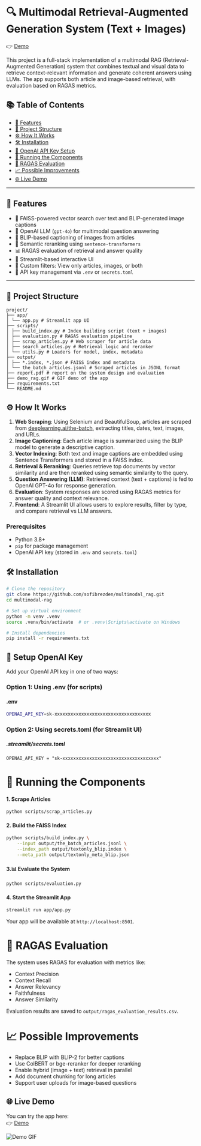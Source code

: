 # 🔍 Multimodal Retrieval-Augmented Generation System (Text + Images)
👉 [Demo](https://sofibrezden-multimodal-rag-appapp-s372hk.streamlit.app/)

This project is a full-stack implementation of a multimodal RAG (Retrieval-Augmented Generation) system that combines
textual and visual data to retrieve context-relevant information and generate coherent answers using LLMs. The app
supports both article and image-based retrieval, with evaluation based on RAGAS metrics.

## 📚 Table of Contents

- [🚀 Features](#-features)
- [📁 Project Structure](#-project-structure)
- [⚙️ How It Works](#-How-It-Works)
- [🛠️ Installation](#-Installation)
- [🔑 OpenAI API Key Setup](#-setup-OpenAI-Key)
- [🧪 Running the Components](#-running-the-components)
- [🧠 RAGAS Evaluation](#-ragas-evaluation)
- [📈 Possible Improvements](#-possible-improvements)
- [🌐 Live Demo](#-live-demo)

---

## 🚀 Features

- 🔎 FAISS-powered vector search over text and BLIP-generated image captions
- 🤖 OpenAI LLM (`gpt-4o`) for multimodal question answering
- 📸 BLIP-based captioning of images from articles
- 🧠 Semantic reranking using `sentence-transformers`
- 📊 RAGAS evaluation of retrieval and answer quality
- 🧾 Streamlit-based interactive UI
- 📁 Custom filters: View only articles, images, or both
- 🔐 API key management via `.env` or `secrets.toml`

---

## 📁 Project Structure

```
project/
├── app/
│ └── app.py # Streamlit app UI
├── scripts/
│ ├── build_index.py # Index building script (text + images)
│ ├── evaluation.py # RAGAS evaluation pipeline
│ ├── scrap_articles.py # Web scraper for article data
│ ├── search_articles.py # Retrieval logic and reranker
│ └── utils.py # Loaders for model, index, metadata
├── output/
│ ├── *.index, *.json # FAISS index and metadata
│ └── the_batch_articles.jsonl # Scraped articles in JSONL format
├── report.pdf # report on the system design and evaluation
├── demo_rag.gif # GIF demo of the app
├── requirements.txt
└── README.md
```

## ⚙️ How It Works

1. **Web Scraping**: Using Selenium and BeautifulSoup, articles are scraped
   from [deeplearning.ai/the-batch](https://www.deeplearning.ai/the-batch/), extracting titles, dates, text, images, and
   URLs.
2. **Image Captioning**: Each article image is summarized using the BLIP model to generate a descriptive caption.
3. **Vector Indexing**: Both text and image captions are embedded using Sentence Transformers and stored in a FAISS
   index.
4. **Retrieval & Reranking**: Queries retrieve top documents by vector similarity and are then reranked using semantic
   similarity to the query.
5. **Question Answering (LLM)**: Retrieved context (text + captions) is fed to OpenAI GPT-4o for response generation.
6. **Evaluation**: System responses are scored using RAGAS metrics for answer quality and context relevance.
7. **Frontend**: A Streamlit UI allows users to explore results, filter by type, and compare retrieval vs LLM answers.

### Prerequisites

- Python 3.8+
- `pip` for package management
- OpenAI API key (stored in `.env` and `secrets.toml`)

## 🛠 Installation

```bash
# Clone the repository
git clone https://github.com/sofibrezden/multimodal_rag.git
cd multimodal-rag

# Set up virtual environment
python -m venv .venv
source .venv/bin/activate  # or .venv\Scripts\activate on Windows

# Install dependencies
pip install -r requirements.txt
```

## 🔑 Setup OpenAI Key

Add your OpenAI API key in one of two ways:

### Option 1: Using .env (for scripts)

#### .env

```bash
OPENAI_API_KEY=sk-xxxxxxxxxxxxxxxxxxxxxxxxxxxxxxxxxxxx
```

### Option 2: Using secrets.toml (for Streamlit UI)

##### .streamlit/secrets.toml

```
OPENAI_API_KEY = "sk-xxxxxxxxxxxxxxxxxxxxxxxxxxxxxxxxxxxx"
```

# 🧪 Running the Components

#### 1. Scrape Articles

```bash
python scripts/scrap_articles.py
```

#### 2. Build the FAISS Index

```bash
python scripts/build_index.py \
    --input output/the_batch_articles.jsonl \
    --index_path output/textonly_blip.index \
    --meta_path output/textonly_meta_blip.json
```

#### 3.📊 Evaluate the System

```bash
python scripts/evaluation.py
```

#### 4. Start the Streamlit App

```bash
streamlit run app/app.py
```

Your app will be available at `http://localhost:8501`.

# 🧠 RAGAS Evaluation

The system uses RAGAS for evaluation with metrics like:

* Context Precision
* Context Recall
* Answer Relevancy
* Faithfulness
* Answer Similarity

Evaluation results are saved to ```output/ragas_evaluation_results.csv```.

# 📈 Possible Improvements

* Replace BLIP with BLIP-2 for better captions
* Use ColBERT or bge-reranker for deeper reranking
* Enable hybrid (image + text) retrieval in parallel
* Add document chunking for long articles
* Support user uploads for image-based questions

## 🌐 Live Demo

You can try the app here:  
👉 [Demo](https://sofibrezden-multimodal-rag-appapp-s372hk.streamlit.app/)

![Demo GIF](demo_rag.gif)